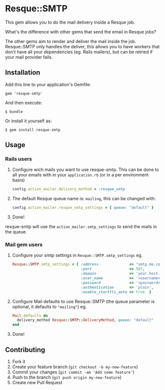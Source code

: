 # Resque::SMTP

This gem allows you to do the mail delivery inside a Resque job.

What's the difference with other gems that send the email in Resque jobs?

The other gems aim to render and deliver the mail inside the job. Resque::SMTP only handles the deliver, this allows you to have workers that don't have all your dependencies (eg. Rails mailers), but can be retried if your mail provider fails.

## Installation

Add this line to your application's Gemfile:

    gem 'resque-smtp'

And then execute:

    $ bundle

Or install it yourself as:

    $ gem install resque-smtp

## Usage

### Rails users

1. Configure wich mails you want to use resque-smtp.
   This can be done to all your emails with in your `application.rb` (or in a per environment basis)

   ```ruby
   config.action_mailer.delivery_method = :resque_smtp
   ```

2. The default Resque queue name is: `mailing`, this can be changed with:

   ```ruby
   config.action_mailer.resque_smtp_settings = { queue: "default" }
   ```

3. Done!

resque-smtp will use the `action_mailer.smtp_settings` to send the mails in the queue.

### Mail gem users

1. Configure your smtp settings in `Resque::SMTP.smtp_settings`
   eg.

    ```ruby
    Resque::SMTP.smtp_settings = { :address              => "smtp.me.com",
                                   :port                 => 587,
                                   :domain               => 'your.host.name',
                                   :user_name            => '<username>',
                                   :password             => '<password>',
                                   :authentication       => 'plain',
                                   :enable_starttls_auto => true  }
    ```
2. Configure Mail defaults to use Resque::SMTP (the queue parameter is optional, it defaults
   to `"mailing"`)
  eg.

    ```ruby
    Mail.defaults do
      delivery_method Resque::SMTP::DeliveryMethod, queue: "default"
    end
    ```

3. Done!

## Contributing

1. Fork it
2. Create your feature branch (`git checkout -b my-new-feature`)
3. Commit your changes (`git commit -am 'Add some feature'`)
4. Push to the branch (`git push origin my-new-feature`)
5. Create new Pull Request

